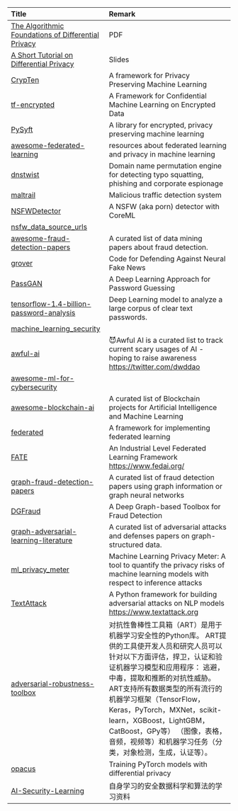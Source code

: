 | Title | Remark |
| :---- | :----|
| [The Algorithmic Foundations of Differential Privacy](https://www.cis.upenn.edu/~aaroth/Papers/privacybook.pdf)|PDF|
|[A Short Tutorial on Differential Privacy](https://borjaballe.github.io/slides/dp-tutorial-long.pdf)|Slides|
|[CrypTen](https://github.com/facebookresearch/CrypTen)|A framework for Privacy Preserving Machine Learning|
|[tf-encrypted](https://github.com/tf-encrypted/tf-encrypted)|A Framework for Confidential Machine Learning on Encrypted Data|
|[PySyft](https://github.com/OpenMined/PySyft)|A library for encrypted, privacy preserving machine learning|
|[awesome-federated-learning](https://github.com/poga/awesome-federated-learning)|resources about federated learning and privacy in machine learning|
|[dnstwist](https://github.com/elceef/dnstwist)|Domain name permutation engine for detecting typo squatting, phishing and corporate espionage|
|[maltrail](https://github.com/stamparm/maltrail)|Malicious traffic detection system|
|[NSFWDetector](https://github.com/lovoo/NSFWDetector)|A NSFW (aka porn) detector with CoreML|
|[nsfw_data_source_urls](https://github.com/EBazarov/nsfw_data_source_urls)||
|[awesome-fraud-detection-papers](https://github.com/benedekrozemberczki/awesome-fraud-detection-papers)|A curated list of data mining papers about fraud detection.|
|[grover](https://github.com/rowanz/grover)|Code for Defending Against Neural Fake News|
|[PassGAN](https://github.com/brannondorsey/PassGAN)|A Deep Learning Approach for Password Guessing|
|[tensorflow-1.4-billion-password-analysis](https://github.com/philipperemy/tensorflow-1.4-billion-password-analysis)|Deep Learning model to analyze a large corpus of clear text passwords.|
|[machine_learning_security](https://github.com/13o-bbr-bbq/machine_learning_security)||
|[awful-ai](https://github.com/daviddao/awful-ai)|😈Awful AI is a curated list to track current scary usages of AI - hoping to raise awareness https://twitter.com/dwddao|
|[awesome-ml-for-cybersecurity](https://github.com/jivoi/awesome-ml-for-cybersecurity#awesome-machine-learning-for-cyber-security-)|
|[awesome-blockchain-ai](https://github.com/steven2358/awesome-blockchain-ai)|A curated list of Blockchain projects for Artificial Intelligence and Machine Learning|
|[federated](https://github.com/tensorflow/federated)|A framework for implementing federated learning|
|[FATE](https://github.com/FederatedAI/FATE)|An Industrial Level Federated Learning Framework https://www.fedai.org/|
|[graph-fraud-detection-papers](https://github.com/safe-graph/graph-fraud-detection-papers)|A curated list of fraud detection papers using graph information or graph neural networks|
|[DGFraud](https://github.com/safe-graph/DGFraud)|A Deep Graph-based Toolbox for Fraud Detection|
|[graph-adversarial-learning-literature](https://github.com/safe-graph/graph-adversarial-learning-literature)|A curated list of adversarial attacks and defenses papers on graph-structured data.|
|[ml_privacy_meter](https://github.com/privacytrustlab/ml_privacy_meter)|Machine Learning Privacy Meter: A tool to quantify the privacy risks of machine learning models with respect to inference attacks|
|[TextAttack](https://github.com/QData/TextAttack)|A Python framework for building adversarial attacks on NLP models https://www.textattack.org|
|[adversarial-robustness-toolbox](https://github.com/Trusted-AI/adversarial-robustness-toolbox)|对抗性鲁棒性工具箱（ART）是用于机器学习安全性的Python库。 ART提供的工具使开发人员和研究人员可以针对以下方面评估，捍卫，认证和验证机器学习模型和应用程序： 逃避，中毒，提取和推断的对抗性威胁。 ART支持所有数据类型的所有流行的机器学习框架（TensorFlow，Keras，PyTorch，MXNet，scikit-learn，XGBoost，LightGBM，CatBoost，GPy等） （图像，表格，音频，视频等）和机器学习任务（分类，对象检测，生成，认证等）。|
|[opacus](https://github.com/pytorch/opacus)|Training PyTorch models with differential privacy|
|[AI-Security-Learning](https://github.com/0xMJ/AI-Security-Learning)|自身学习的安全数据科学和算法的学习资料|